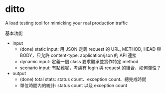 # ditto
A load testing tool for mimicking your real production traffic


基本功能
- input 
    - (done) static input: 用 JSON 定義 request 的 URL, METHOD, HEAD 與 BODY，只允許 content-type: application/json 的 API 連接
    - dynamic input: 定義一個 class 要求繼承並實作特定 method 
    - scenario input: 有點難呢，考慮有 login 與 request 的組合，如何彈性？
- output
    - (done) total stats: status count、exception count、總完成時間
    - 單位時間內的統計: status count 以及 exception count